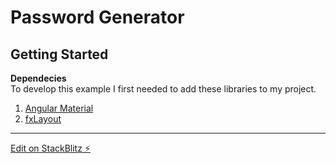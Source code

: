 # Password Generator


## Getting Started 

**Dependecies**  
To develop this example I first needed to add these libraries to my project.  
1. [Angular Material](https://www.npmjs.com/package/@angular/material)  
1. [fxLayout](https://www.npmjs.com/package/@angular/flex-layout)  

--- 

[Edit on StackBlitz ⚡️](https://stackblitz.com/edit/esb-password-generator)